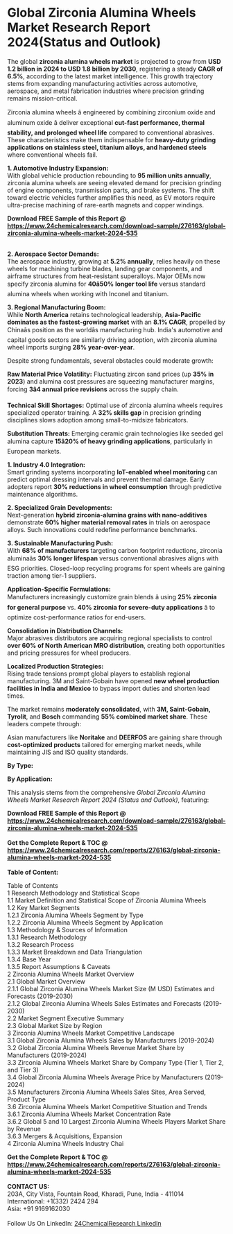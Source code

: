 <h1>Global Zirconia Alumina Wheels Market Research Report 2024(Status and Outlook)</h1><p>The global <strong>zirconia alumina wheels market</strong> is projected to grow from <strong>USD 1.2 billion in 2024 to USD 1.8 billion by 2030</strong>, registering a steady <strong>CAGR of 6.5%</strong>, according to the latest market intelligence. This growth trajectory stems from expanding manufacturing activities across automotive, aerospace, and metal fabrication industries where precision grinding remains mission-critical.</p><p>Zirconia alumina wheels â engineered by combining zirconium oxide and aluminum oxide â deliver exceptional <strong>cut-fast performance, thermal stability, and prolonged wheel life</strong> compared to conventional abrasives. These characteristics make them indispensable for <strong>heavy-duty grinding applications on stainless steel, titanium alloys, and hardened steels</strong> where conventional wheels fail.</p><p><strong>1. Automotive Industry Expansion:</strong><br>
With global vehicle production rebounding to <strong>95 million units annually</strong>, zirconia alumina wheels are seeing elevated demand for precision grinding of engine components, transmission parts, and brake systems. The shift toward electric vehicles further amplifies this need, as EV motors require ultra-precise machining of rare-earth magnets and copper windings.</p><div><b>Download FREE Sample of this Report @ 
            <a href="https://www.24chemicalresearch.com/download-sample/276163/global-zirconia-alumina-wheels-market-2024-535">
            https://www.24chemicalresearch.com/download-sample/276163/global-zirconia-alumina-wheels-market-2024-535</a></b></div><br><p><strong>2. Aerospace Sector Demands:</strong><br>
The aerospace industry, growing at <strong>5.2% annually</strong>, relies heavily on these wheels for machining turbine blades, landing gear components, and airframe structures from heat-resistant superalloys. Major OEMs now specify zirconia alumina for <strong>40â50% longer tool life</strong> versus standard alumina wheels when working with Inconel and titanium.</p><p><strong>3. Regional Manufacturing Boom:</strong><br>
While <strong>North America</strong> retains technological leadership, <strong>Asia-Pacific dominates as the fastest-growing market</strong> with an <strong>8.1% CAGR</strong>, propelled by Chinaâs position as the worldâs manufacturing hub. India's automotive and capital goods sectors are similarly driving adoption, with zirconia alumina wheel imports surging <strong>28% year-over-year</strong>.</p><p>Despite strong fundamentals, several obstacles could moderate growth:</p><p><strong>Raw Material Price Volatility:</strong> Fluctuating zircon sand prices (up <strong>35% in 2023</strong>) and alumina cost pressures are squeezing manufacturer margins, forcing <strong>3â4 annual price revisions</strong> across the supply chain.</p><p><strong>Technical Skill Shortages:</strong> Optimal use of zirconia alumina wheels requires specialized operator training. A <strong>32% skills gap</strong> in precision grinding disciplines slows adoption among small-to-midsize fabricators.</p><p><strong>Substitution Threats:</strong> Emerging ceramic grain technologies like seeded gel alumina capture <strong>15â20% of heavy grinding applications</strong>, particularly in European markets.</p><p><strong>1. Industry 4.0 Integration:</strong><br>
Smart grinding systems incorporating <strong>IoT-enabled wheel monitoring</strong> can predict optimal dressing intervals and prevent thermal damage. Early adopters report <strong>30% reductions in wheel consumption</strong> through predictive maintenance algorithms.</p><p><strong>2. Specialized Grain Developments:</strong><br>
Next-generation <strong>hybrid zirconia-alumina grains with nano-additives</strong> demonstrate <strong>60% higher material removal rates</strong> in trials on aerospace alloys. Such innovations could redefine performance benchmarks.</p><p><strong>3. Sustainable Manufacturing Push:</strong><br>
With <strong>68% of manufacturers</strong> targeting carbon footprint reductions, zirconia aluminaâs <strong>30% longer lifespan</strong> versus conventional abrasives aligns with ESG priorities. Closed-loop recycling programs for spent wheels are gaining traction among tier-1 suppliers.</p><p><strong>Application-Specific Formulations:</strong><br>
    Manufacturers increasingly customize grain blends â using <strong>25% zirconia for general purpose</strong> vs. <strong>40% zirconia for severe-duty applications</strong> â to optimize cost-performance ratios for end-users.</p><p><strong>Consolidation in Distribution Channels:</strong><br>
    Major abrasives distributors are acquiring regional specialists to control <strong>over 60% of North American MRO distribution</strong>, creating both opportunities and pricing pressures for wheel producers.</p><p><strong>Localized Production Strategies:</strong><br>
    Rising trade tensions prompt global players to establish regional manufacturing. 3M and Saint-Gobain have opened <strong>new wheel production facilities in India and Mexico</strong> to bypass import duties and shorten lead times.</p><p>The market remains <strong>moderately consolidated</strong>, with <strong>3M, Saint-Gobain, Tyrolit</strong>, and <strong>Bosch</strong> commanding <strong>55% combined market share</strong>. These leaders compete through:</p><p>Asian manufacturers like <strong>Noritake</strong> and <strong>DEERFOS</strong> are gaining share through <strong>cost-optimized products</strong> tailored for emerging market needs, while maintaining JIS and ISO quality standards.</p><p><strong>By Type:</strong></p><p><strong>By Application:</strong></p><p>This analysis stems from the comprehensive <em>Global Zirconia Alumina Wheels Market Research Report 2024 (Status and Outlook)</em>, featuring:</p><div><b>Download FREE Sample of this Report @ 
            <a href="https://www.24chemicalresearch.com/download-sample/276163/global-zirconia-alumina-wheels-market-2024-535">
            https://www.24chemicalresearch.com/download-sample/276163/global-zirconia-alumina-wheels-market-2024-535</a></b></div><br><div><b>Get the Complete Report & TOC @ 
            <a href="https://www.24chemicalresearch.com/reports/276163/global-zirconia-alumina-wheels-market-2024-535">
            https://www.24chemicalresearch.com/reports/276163/global-zirconia-alumina-wheels-market-2024-535</a></b></div><br>
            <b>Table of Content:</b><p>Table of Contents<br />
1 Research Methodology and Statistical Scope<br />
1.1 Market Definition and Statistical Scope of Zirconia Alumina Wheels<br />
1.2 Key Market Segments<br />
1.2.1 Zirconia Alumina Wheels Segment by Type<br />
1.2.2 Zirconia Alumina Wheels Segment by Application<br />
1.3 Methodology & Sources of Information<br />
1.3.1 Research Methodology<br />
1.3.2 Research Process<br />
1.3.3 Market Breakdown and Data Triangulation<br />
1.3.4 Base Year<br />
1.3.5 Report Assumptions & Caveats<br />
2 Zirconia Alumina Wheels Market Overview<br />
2.1 Global Market Overview<br />
2.1.1 Global Zirconia Alumina Wheels Market Size (M USD) Estimates and Forecasts (2019-2030)<br />
2.1.2 Global Zirconia Alumina Wheels Sales Estimates and Forecasts (2019-2030)<br />
2.2 Market Segment Executive Summary<br />
2.3 Global Market Size by Region<br />
3 Zirconia Alumina Wheels Market Competitive Landscape<br />
3.1 Global Zirconia Alumina Wheels Sales by Manufacturers (2019-2024)<br />
3.2 Global Zirconia Alumina Wheels Revenue Market Share by Manufacturers (2019-2024)<br />
3.3 Zirconia Alumina Wheels Market Share by Company Type (Tier 1, Tier 2, and Tier 3)<br />
3.4 Global Zirconia Alumina Wheels Average Price by Manufacturers (2019-2024)<br />
3.5 Manufacturers Zirconia Alumina Wheels Sales Sites, Area Served, Product Type<br />
3.6 Zirconia Alumina Wheels Market Competitive Situation and Trends<br />
3.6.1 Zirconia Alumina Wheels Market Concentration Rate<br />
3.6.2 Global 5 and 10 Largest Zirconia Alumina Wheels Players Market Share by Revenue<br />
3.6.3 Mergers & Acquisitions, Expansion<br />
4 Zirconia Alumina Wheels Industry Chai</p><div><b>Get the Complete Report & TOC @ 
            <a href="https://www.24chemicalresearch.com/reports/276163/global-zirconia-alumina-wheels-market-2024-535">
            https://www.24chemicalresearch.com/reports/276163/global-zirconia-alumina-wheels-market-2024-535</a></b></div><br><b>CONTACT US:</b><br>
            203A, City Vista, Fountain Road, Kharadi, Pune, India - 411014<br>
            International: +1(332) 2424 294<br>
            Asia: +91 9169162030 <br><br>
            Follow Us On LinkedIn: <a href="https://www.linkedin.com/company/24chemicalresearch/">24ChemicalResearch LinkedIn</a>